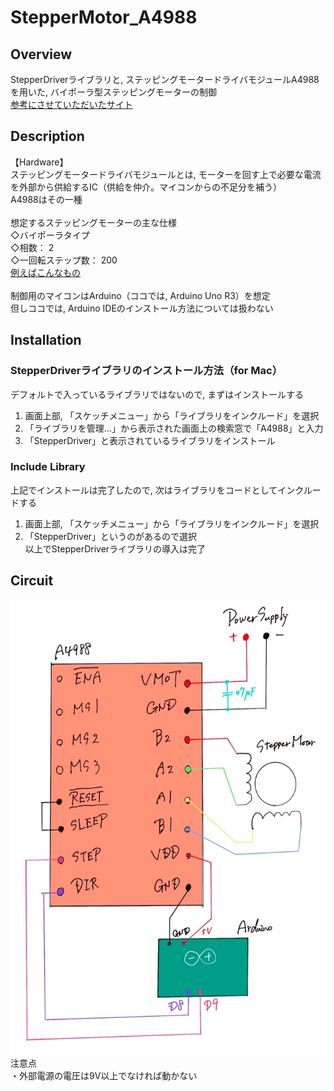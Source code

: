 # StepperMotor_A4988

## Overview
StepperDriverライブラリと, ステッピングモータードライバモジュールA4988を用いた, バイポーラ型ステッピングモーターの制御  
[参考にさせていただいたサイト](https://iot.keicode.com/arduino/arduino-stepper-motor-a4988.php?utm_source=pocket_mylist)

## Description
【Hardware】  
ステッピングモータードライバモジュールとは, モーターを回す上で必要な電流を外部から供給するIC（供給を仲介。マイコンからの不足分を補う）  
A4988はその一種  
<br>
想定するステッピングモーターの主な仕様  
◇バイポーラタイプ  
◇相数： 2  
◇一回転ステップ数： 200  
[例えばこんなもの](https://akizukidenshi.com/catalog/g/gP-05372/)  
<br>
制御用のマイコンはArduino（ココでは, Arduino Uno R3）を想定  
但しココでは, Arduino IDEのインストール方法については扱わない

## Installation
### StepperDriverライブラリのインストール方法（for Mac）  
デフォルトで入っているライブラリではないので, まずはインストールする  
  1. 画面上部, 「スケッチメニュー」から「ライブラリをインクルード」を選択  
  2. 「ライブラリを管理...」から表示された画面上の検索窓で「A4988」と入力  
  3. 「StepperDriver」と表示されているライブラリをインストール  
  
### Include Library
  上記でインストールは完了したので, 次はライブラリをコードとしてインクルードする
  1. 画面上部, 「スケッチメニュー」から「ライブラリをインクルード」を選択  
  2. 「StepperDriver」というのがあるので選択  
  以上でStepperDriverライブラリの導入は完了

## Circuit
![回路図](A4988.jpg)  
注意点  
  ・外部電源の電圧は9V以上でなければ動かない

